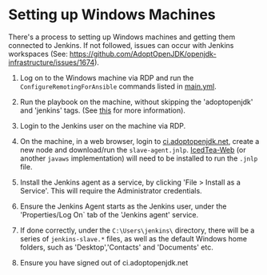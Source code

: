 # Setting up Windows Machines

There's a process to setting up Windows machines and getting them connected to Jenkins. If not followed, issues can occur with Jenkins workspaces (See: https://github.com/AdoptOpenJDK/openjdk-infrastructure/issues/1674).

1) Log on to the Windows machine via RDP and run the `ConfigureRemotingForAnsible` commands listed in [main.yml](https://github.com/AdoptOpenJDK/openjdk-infrastructure/blob/master/ansible/playbooks/AdoptOpenJDK_Windows_Playbook/main.yml).

2) Run the playbook on the machine, without skipping the 'adoptopenjdk' and 'jenkins' tags. (See [this](https://github.com/AdoptOpenJDK/openjdk-infrastructure/blob/master/ansible/README.md) for more information).

3) Login to the Jenkins user on the machine via RDP.

4) On the machine, in a web browser, login to [ci.adoptopenjdk.net](https://ci.adoptopenjdk.net/), create a new node and download/run the `slave-agent.jnlp`. [IcedTea-Web](https://adoptopenjdk.net/icedtea-web.html) (or another `javaws` implementation) will need to be installed to run the `.jnlp` file.

5) Install the Jenkins agent as a service, by clicking 'File > Install as a Service'. This will require the Administrator credentials.

6) Ensure the Jenkins Agent starts as the Jenkins user, under the 'Properties/Log On` tab of the 'Jenkins agent' service.

7) If done correctly, under the `C:\Users\jenkins\` directory, there will be a series of `jenkins-slave.*` files, as well as the default Windows home folders, such as 'Desktop','Contacts' and 'Documents' etc.

8) Ensure you have signed out of ci.adoptopenjdk.net
